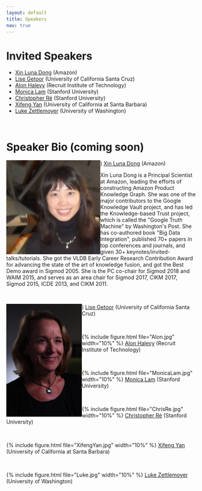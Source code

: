 ```yaml
---
layout: default
title: Speakers
nav: true
---
```


# Invited Speakers
+ [Xin Luna Dong](http://lunadong.com/)  (Amazon)
+ [Lise Getoor](https://getoor.soe.ucsc.edu/)  (University of California Santa Cruz)
+ [Alon Halevy](https://homes.cs.washington.edu/~alon/)  (Recruit Institute of Technology)
+ [Monica Lam](https://suif.stanford.edu/~lam/)  (Stanford University)
+ [Christopher Ré](https://cs.stanford.edu/people/chrismre/)  (Stanford University)
+ [Xifeng Yan](http://www.cs.ucsb.edu/~xyan/)  (University of California at Santa Barbara)
+ [Luke Zettlemoyer](https://www.cs.washington.edu/people/faculty/lsz)  (University of Washington)

<br>

# Speaker Bio (coming soon)

<img align="left" src="images/LunaDong.jpg">)
 [Xin Luna Dong](http://lunadong.com/)  (Amazon)

Xin Luna Dong is a Principal Scientist at Amazon, leading the efforts of constructing Amazon Product Knowledge Graph. She was one of the major contributors to the Google Knowledge Vault project, and has led the Knowledge-based Trust project, which is called the "Google Truth Machine" by Washington's Post. She has co-authored book "Big Data Integration", published 70+ papers in top conferences and journals, and given 30+ keynotes/invited-talks/tutorials. She got the VLDB Early Career Research Contribution Award for advancing the state of the art of knowledge fusion, and got the Best Demo award in Sigmod 2005. She is the PC co-chair for Sigmod 2018 and WAIM 2015, and serves as an area chair for Sigmod 2017, CIKM 2017, Sigmod 2015, ICDE 2013, and CIKM 2011.

<br>

<img align="left" src="images/Lise.jpg">)
 [Lise Getoor](https://getoor.soe.ucsc.edu/)  (University of California Santa Cruz)

<br>

{% include figure.html file="Alon.jpg" width="10%" %} [Alon Halevy](https://homes.cs.washington.edu/~alon/)  (Recruit Institute of Technology)

<br>

{% include figure.html file="MonicaLam.jpg" width="10%" %} [Monica Lam](https://suif.stanford.edu/~lam/)  (Stanford University)

<br>

{% include figure.html file="ChrisRe.jpg" width="10%" %} [Christopher Ré](https://cs.stanford.edu/people/chrismre/)  (Stanford University)

<br>

{% include figure.html file="XifengYan.jpg" width="10%" %} [Xifeng Yan](http://www.cs.ucsb.edu/~xyan/)  (University of California at Santa Barbara)


<br>

{% include figure.html file="Luke.jpg" width="10%" %} [Luke Zettlemoyer](https://www.cs.washington.edu/people/faculty/lsz)  (University of Washington)


<br>
